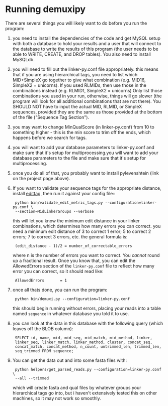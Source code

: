 # Running demuxipy #

There are several things you will likely want to do before you run the program:

1. you need to install the dependencies of the code and get MySQL setup with both a database to hold your results and a user that will connect to the database to write the results of this program (the user needs to be able to WRITE, CREATE, and DROP tables).  You also need to install MySQLdb.

1. you will need to fill out the linker-py.conf file appropriately.  this means that if you are using hierarchical tags, you need to list which MID+SimpleX go together to give what combination (e.g. MID16, SimpleX2 = unicorns).  If you used RLMIDs, then use those in the combinations instead (e.g. RLMID1, SimpleX2 = unicorns) Only list those combinations you used in your run, otherwise, things will go slower (the program will look for all additional combinations that are not there).  You SHOULD NOT have to input the actual MID, RLMID, or SimpleX sequences, provided they are the same as those provided at the bottom of the file ("Sequence Tag Section").

2. you may want to change MinQualScore (in linker-py.conf) from 10 to something higher - this is the min score to trim off the ends, which happens before we search for tags.

3. you will want to add your database parameters to linker-py.conf and make sure that it's setup for multiprocessing.you will want to add your database parameters to the file and make sure that it's setup for multiprocessing.

4. once you do all of that, you probably want to install pylevenshtein (link on the project page above).

5. If you want to validate your sequence tags for the appropriate distance, install [edittag](https://github.com/faircloth-lab/edittag), then run it against your config file::

        python bin/validate_edit_metric_tags.py --configuration=linker-py.conf \
        --section=MidLinkerGroups --verbose

    this will let you know the minimum edit distance in your linker combinations, which determines how many errors you can correct.  you need a minimum edit distance of 3 to correct 1 error; 5 to correct 2 errors; 7 to correct 3 errors, etc.  the general formula is:

        (edit_distance - 1)/2 = number_of_correctable_errors

    where n is the number of errors you want to correct.  You *cannot* round up a fractional result.  Once you know that, you can edit the AllowedErrors section of the `linker-py.conf` file to reflect how many error you can correct, so it should read like:

        AllowedErrors       = 1

1. once all thats done, you can run the program:

        python bin/demuxi.py --configuration=linker-py.conf

    this should begin running without errors, placing your reads into a table named `sequence` in whatever database you told it to use.     

1. you can look at the data in this database with the following query (which leaves off the BLOB column):

        SELECT id, name, mid, mid_seq, mid_match, mid_method, linker,   
        linker_seq, linker_match, linker_method, cluster, concat_seq, 
        concat_match, concat_method, n_count, untrimmed_len, trimmed_len, 
        seq_trimmed FROM sequence;

1. You can get the data out and into some fasta files with:

        python helpers/get_parsed_reads.py --configuration=linker-py.conf \
        --all --trimmed

    which will create fasta and qual files by whatever groups your hierarchical tags go into, but i haven't extensively tested this on other machines, so it may not work so smoothly.
